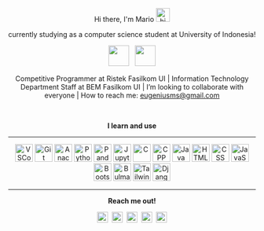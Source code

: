 <div align="center">
   Hi there, I'm Mario <img src="https://user-images.githubusercontent.com/1303154/88677602-1635ba80-d120-11ea-84d8-d263ba5fc3c0.gif" width="28px" alt="hi">
   
<br>
   
   currently studying as a computer science student at University of Indonesia!
   
</div>

<div align="center">
   
<img src="https://avatars.githubusercontent.com/u/3433898?s=280&v=4" width="42px"> 
&nbsp;
<img src="https://gitlab.com/uploads/-/system/group/avatar/2467123/makara-ui-fasilkom.png" width="42px">

</div>

<div align="center">
   
Competitive Programmer at Ristek Fasilkom UI |
Information Technology Department Staff at BEM Fasilkom UI |
I’m looking to collaborate with everyone |
How to reach me: eugeniusms@gmail.com
   
</div>

<br>

<div align="center">

**I learn and use**
   
---
   
</div>

<p align="center">
<img alt="VSCode" width="36px" src="https://cdn.jsdelivr.net/gh/devicons/devicon/icons/visualstudio/visualstudio-plain.svg" />
<img alt="Git" width="36px" src="https://cdn.jsdelivr.net/gh/devicons/devicon/icons/git/git-original.svg" />

<img alt="Anaconda" width="36px" src="https://cdn.jsdelivr.net/gh/devicons/devicon/icons/anaconda/anaconda-original.svg" />
<img alt="Python" width="36px" src="https://cdn.jsdelivr.net/gh/devicons/devicon/icons/python/python-original.svg" />
<img alt="Pandas" width="36px" src="https://cdn.jsdelivr.net/gh/devicons/devicon/icons/pandas/pandas-original.svg" />
<img alt="Jupyter" width="36px" src="https://cdn.jsdelivr.net/gh/devicons/devicon/icons/jupyter/jupyter-original.svg" />

<img alt="C" width="36px" src="https://cdn.jsdelivr.net/gh/devicons/devicon/icons/c/c-original.svg" />      
<img alt="CPP" width="36px" src="https://cdn.jsdelivr.net/gh/devicons/devicon/icons/cplusplus/cplusplus-original.svg" />         
<img alt="Java" width="36px" src="https://cdn.jsdelivr.net/gh/devicons/devicon/icons/java/java-original.svg" />
          
<img alt="HTML" width="36px" src="https://cdn.jsdelivr.net/gh/devicons/devicon/icons/html5/html5-original.svg" />       
<img alt="CSS" width="36px" src="https://cdn.jsdelivr.net/gh/devicons/devicon/icons/css3/css3-original.svg" />     
<img alt="JavaScript" width="36px" src="https://cdn.jsdelivr.net/gh/devicons/devicon/icons/javascript/javascript-original.svg" />
<img alt="Bootstrap" width="36px" src="https://cdn.jsdelivr.net/gh/devicons/devicon/icons/bootstrap/bootstrap-original.svg" />       
<img alt="Bulma" width="36px" src="https://cdn.jsdelivr.net/gh/devicons/devicon/icons/bulma/bulma-plain.svg" />
<img alt="Tailwind" width="36px" src="https://cdn.jsdelivr.net/gh/devicons/devicon/icons/tailwindcss/tailwindcss-plain.svg" />       
<img alt="Django" width="36px" src="https://cdn.jsdelivr.net/gh/devicons/devicon/icons/django/django-plain.svg" />
</p>

---

<div align="center">
   
**Reach me out!**

[<img alt="eugeniusms | Email" width="22px" src="https://cdn2.iconfinder.com/data/icons/social-media-2259/512/gmail-256.png" />][email]&nbsp;
[<img alt="eugeniusms | LinkedIn" width="22px" src="https://cdn2.iconfinder.com/data/icons/social-media-2285/512/1_Linkedin_unofficial_colored_svg-128.png" />][linkedin]&nbsp;
[<img alt="eugeniusms | Twitter" width="22px" src="https://cdn2.iconfinder.com/data/icons/social-media-2285/512/1_Twitter3_colored_svg-512.png" />][twitter]&nbsp;
[<img alt="eugeniusms | Instagram" width="22px" src="https://cdn2.iconfinder.com/data/icons/social-media-2285/512/1_Instagram_colored_svg_1-128.png" />][instagram]&nbsp;
[<img alt="eugeniusms | Blog" width="22px" src="https://cdn1.iconfinder.com/data/icons/logotypes/32/wordpress-256.png" />][blog]

</div>
   
[python]: https://camo.githubusercontent.com/a71f1a20d58a3506dd5f32dcb31461bd5102a0bd33dbf49db9195c589eaca8d7/68747470733a2f2f696d672e736869656c64732e696f2f62616467652f707974686f6e2532302d2532333134333534432e7376673f267374796c653d666f722d7468652d6261646765266c6f676f3d707974686f6e266c6f676f436f6c6f723d7768697465
[cpp]:
https://camo.githubusercontent.com/22adfb1d85bcb2de22efe8036b9ba680ccf43a8303ce921c934b994607400754/68747470733a2f2f696d672e736869656c64732e696f2f62616467652f632b2b2d2532333030353939432e7376673f267374796c653d666f722d7468652d6261646765266c6f676f3d63253242253242266f676f436f6c6f723d7768697465

[email]: mailto:eugeniusms@gmail.com
[linkedin]: https://www.linkedin.com/in/eugenius-mario-s
[twitter]: https://twitter.com/eugenius_ms
[instagram]: https://instagram.com/eugeniusmario
[blog]: https://mariojournalnnote.wordpress.com
